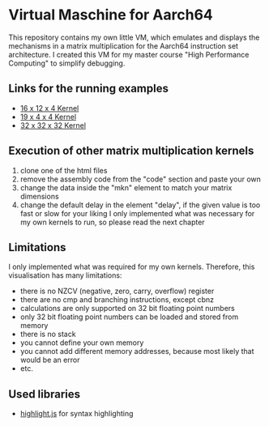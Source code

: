 
# Virtual Maschine for Aarch64

This repository contains my own little VM, which emulates and displays the mechanisms in a matrix multiplication for the Aarch64 instruction set architecture. I created this VM for my master course "High Performance Computing" to simplify debugging.

## Links for the running examples

- [16 x 12 x 4 Kernel](https://phychi.com/asm/aarch64/16x12x4.html)
- [19 x 4 x 4 Kernel](https://phychi.com/asm/aarch64/19x4x4.html)
- [32 x 32 x 32 Kernel](https://phychi.com/asm/aarch64/32x32x32.html)

## Execution of other matrix multiplication kernels

1. clone one of the html files
2. remove the assembly code from the "code" section and paste your own
3. change the data inside the "mkn" element to match your matrix dimensions
4. change the default delay in the element "delay", if the given value is too fast or slow for your liking
I only implemented what was necessary for my own kernels to run, so please read the next chapter

## Limitations

I only implemented what was required for my own kernels. Therefore, this visualisation has many limitations:
- there is no NZCV (negative, zero, carry, overflow) register
- there are no cmp and branching instructions, except cbnz
- calculations are only supported on 32 bit floating point numbers
- only 32 bit floating point numbers can be loaded and stored from memory
- there is no stack
- you cannot define your own memory
- you cannot add different memory addresses, because most likely that would be an error
- etc.

## Used libraries

- [highlight.js](https://highlightjs.org/) for syntax highlighting
